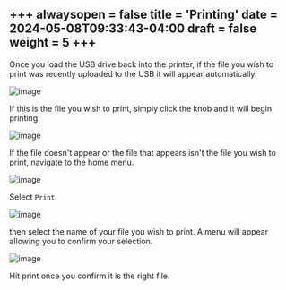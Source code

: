 +++
alwaysopen = false
title = 'Printing'
date = 2024-05-08T09:33:43-04:00
draft = false
weight = 5
+++
---
Once you load the USB drive back into the printer, if the file you wish to print was recently uploaded to the USB it will appear automatically.

![image](/images/107.png)

If this is the file you wish to print, simply click the knob and it will begin printing.

![image](/images/108.png)

If the file doesn't appear or the file that appears isn't the file you wish to print, navigate to the home menu.

![image](/images/109.png)

Select `Print`.

![image](/images/110.png)

then select the name of your file you wish to print. A menu will appear allowing you to confirm your selection.

![image](/images/107.png)

Hit print once you confirm it is the right file.
